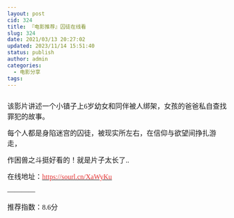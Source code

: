 ```yaml
---
layout: post
cid: 324
title: 『电影推荐』囚徒在线看
slug: 324
date: 2021/03/13 20:27:02
updated: 2023/11/14 15:51:40
status: publish
author: admin
categories: 
  - 电影分享
tags: 
---
```



<div alt="潮男心博客 www.cnx0.com">
	<p>
		<a class="pics" href="https://djblog.cn/upload/1/888552/images/20210313/20210313141817871787.jpg" rel="pics"><img src="http://www.aishoujizy.com/upload/1/888552/images/20210313/20210313141817871787.jpg" class="scrollLoading" data-url="/upload/1/888552/images/20210313/20210313141817871787.jpg" alt="" /></a> 
	</p>
	<p>
		<span style="font-size:16px;font-family:&quot;">该影片讲述一个小镇子上6岁幼女和同伴被人绑架，女孩的爸爸私自查找罪犯的故事。</span> 
	</p>
	<p>
		<span style="font-size:16px;font-family:&quot;">每个人都是身陷迷宫的囚徒，被现实所左右，在信仰与欲望间挣扎游走，</span> 
	</p>
	<p>
		<span style="font-size:16px;font-family:&quot;">作困兽之斗挺好看的！就是片子太长了..&nbsp;</span> 
	</p>
	<p>
		<span style="font-size:16px;"><span style="font-family:Microsoft YaHei;">在线地址：</span><a href="https://sourl.cn/XaWyKu" target="_blank"><span style="color:#E53333;font-family:&quot;">https://sourl.cn/XaWyKu</span></a></span> 
	</p>
	<p>
		<span style="font-size:16px;font-family:&quot;">――――&nbsp;</span> 
	</p>
	<p>
		<span style="font-size:16px;font-family:&quot;">推荐指数：8.6分</span> 
	</p>
</div>